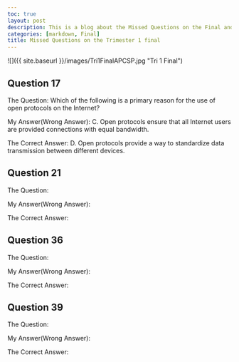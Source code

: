 ```yaml
---
toc: true
layout: post
description: This is a blog about the Missed Questions on the Final and will provide the correct answer and why
categories: [markdown, Final]
title: Missed Questions on the Trimester 1 final
---
```


![]({{ site.baseurl }}/images/Tri1FinalAPCSP.jpg "Tri 1 Final")

## Question 17
The Question: 
Which of the following is a primary reason for the use of open protocols on the Internet?
 
My Answer(Wrong Answer):
C. Open protocols ensure that all Internet users are provided connections with equal bandwidth.

The Correct Answer:
D. Open protocols provide a way to standardize data transmission between different devices.

## Question 21
The Question:

My Answer(Wrong Answer):

The Correct Answer:

## Question 36
The Question:

My Answer(Wrong Answer):

The Correct Answer:

## Question 39
The Question:

My Answer(Wrong Answer):

The Correct Answer: